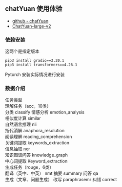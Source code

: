 ## chatYuan 使用体验

* [github - chatYuan](https://github.com/clue-ai/ChatYuan)
* [ChatYuan-large-v2](https://huggingface.co/ClueAI/ChatYuan-large-v2/)

### 依赖安装

这两个是指定版本

```
pip3 install gradio==3.20.1
pip3 install transformers==4.26.1
```

Pytorch 安装实际情况进行安装

### 数据介绍

任务类型	
理解任务（acc，10类）		
分类 classify	
情感分析 emotion_analysis	
相似度计算 similar	
自然语言推理 nli	
指代消解 anaphora_resolution	
阅读理解 reading_comprehension	
关键词提取 keywords_extraction	
信息抽取 ner	
知识图谱问答 knowledge_graph	
中心词提取 Keyword_extraction	
生成任务（rouge，6类）		
翻译（英中、中英） nmt
摘要 summary
问答 qa	
生成（文章、问题生成）
改写 paraphrasemr
纠错 correct

